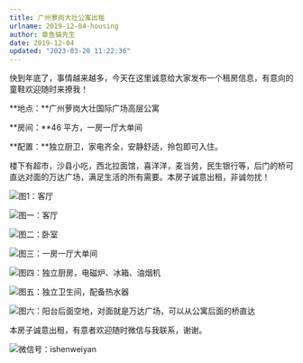 ```yaml
---
title: 广州萝岗大壮公寓出租
urlname: 2019-12-04-housing
author: 章鱼猫先生
date: 2019-12-04
updated: "2023-03-20 11:22:36"
---
```


快到年底了，事情越来越多，今天在这里诚意给大家发布一个租房信息，有意向的童鞋欢迎随时来撩我！

**地点：**广州萝岗大壮国际广场高层公寓

**房间：**46 平方，一房一厅大单间

**配置：**独立厨卫，家电齐全，安静舒适，拎包即可入住。

楼下有超市，沙县小吃，西北拉面馆，喜洋洋，麦当劳，民生银行等，后门的桥可直达对面的万达广场，满足生活的所有需要。本房子诚意出租，非诚勿扰！

![图1：客厅](https://shub-1251708715.cos.ap-guangzhou.myqcloud.com/elog-notebook-img/Fnnd-hJS2Z9l4ZVqlHoBJlbk_2Bw.png "图1：客厅")

![图一：客厅](https://shub-1251708715.cos.ap-guangzhou.myqcloud.com/elog-notebook-img/Fnnd-hJS2Z9l4ZVqlHoBJlbk_2Bw.png "图一：客厅")

![图二：卧室](https://shub-1251708715.cos.ap-guangzhou.myqcloud.com/elog-notebook-img/FnaUaD5QMIN9kZGky0ItpAE_Lu_d.png "图二：卧室")

![图三：一房一厅大单间](https://shub-1251708715.cos.ap-guangzhou.myqcloud.com/elog-notebook-img/Fu1C2BhC49ud5cG-hfuoDQpz1A5M.png "图三：一房一厅大单间")

![图四：独立厨房，电磁炉、冰箱、油烟机](https://shub-1251708715.cos.ap-guangzhou.myqcloud.com/elog-notebook-img/FqfZf6bttnP8t1nV-Zxl1SxVUmnz.png "图四：独立厨房，电磁炉、冰箱、油烟机")

![图五：独立卫生间，配备热水器](https://shub-1251708715.cos.ap-guangzhou.myqcloud.com/elog-notebook-img/Fs4XxnPyffOxLimhEj4Y7gVsC6PI.png "图五：独立卫生间，配备热水器")

![图六：阳台后面空地，对面就是万达广场，可以从公寓后面的桥直达](https://shub-1251708715.cos.ap-guangzhou.myqcloud.com/elog-notebook-img/FqTtbn4MW8PpTpN726N0LKZUkIXh.png "图六：阳台后面空地，对面就是万达广场，可以从公寓后面的桥直达")

本房子诚意出租，有意者欢迎随时微信与我联系，谢谢。

![微信号：ishenweiyan](https://shub-1251708715.cos.ap-guangzhou.myqcloud.com/elog-notebook-img/FmiDBK7HYPAmBfrqM9yiVyrnFMvH.jpeg "微信号：ishenweiyan")
